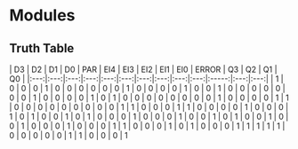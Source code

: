 # Modules

## Truth Table

|  D3 | D2  | D1  | D0  | PAR | EI4 | EI3 | EI2 | EI1 | EI0 | ERROR | Q3  | Q2  | Q1 | Q0 |
|:---:|:---:|:---:|:---:|:---:|:---:|:---:|:---:|:---:|:---:|:-----:|:---:|:---:|
|  1  |  0  |  0  |  0  |  1  |  0  |  0  |  0  |  0  |  0  |   0   |  1  |  0  | 0  | 0
|  0  |  1  |  0  |  0  |  1  |  0  |  0  |  0  |  0  |  0  |   0   |  0  |  1  | 0  | 0
|  0  |  0  |  1  |  0  |  1  |  0  |  0  |  0  |  0  |  0  |   0   |  0  |  0  | 1  | 0
|  0  |  0  |  0  |  1  |  1  |  0  |  0  |  0  |  0  |  0  |   0   |  0  |  0  | 0  | 1
|  1  |  0  |  0  |  0  |  1  |  1  |  0  |  0  |  0  |  0  |   1   |  0  |  0  | 0  | 1
|  0  |  1  |  0  |  0  |  1  |  0  |  1  |  0  |  0  |  0  |   1   |  0  |  0  | 0  | 1
|  0  |  0  |  1  |  0  |  1  |  0  |  0  |  1  |  0  |  0  |   1   |  0  |  0  | 0  | 1
|  0  |  0  |  0  |  1  |  1  |  0  |  0  |  0  |  1  |  0  |   1   |  0  |  0  | 0  | 1
|  1  |  1  |  1  |  1  |  0  |  0  |  0  |  0  |  0  |  1  |   1   |  0  |  0  | 0  | 1
